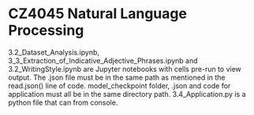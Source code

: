 # CZ4045 Natural Language Processing
 
 3.2_Dataset_Analysis.ipynb, 3_3_Extraction_of_Indicative_Adjective_Phrases.ipynb and 3.2_WritingStyle.ipynb are Jupyter notebooks with cells pre-run to view output. The .json file must be in the same path as mentioned in the read.json() line of code. 
model_checkpoint folder, .json and code for application must all be in the same directory path. 
 3.4_Application.py is a python file that can from console. 